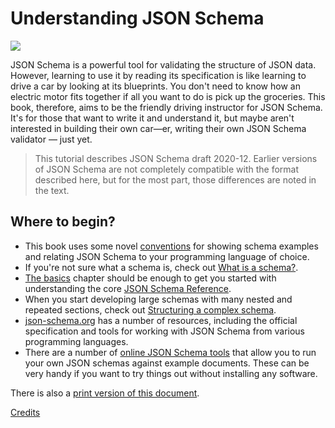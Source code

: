 Understanding JSON Schema
=========================

<img src="understanding/octopus.svg" className="w-1/2 float-right" />

JSON Schema is a powerful tool for validating the structure of JSON
data. However, learning to use it by reading its specification is like
learning to drive a car by looking at its blueprints. You don\'t need to
know how an electric motor fits together if all you want to do is pick
up the groceries. This book, therefore, aims to be the friendly driving
instructor for JSON Schema. It\'s for those that want to write it and
understand it, but maybe aren\'t interested in building their own
car—er, writing their own JSON Schema validator — just yet.

> This tutorial describes JSON Schema draft 2020-12. Earlier versions of
JSON Schema are not completely compatible with the format
described here, but for the most part, those differences are noted
in the text.

## Where to begin?

-   This book uses some novel [conventions](/understanding-json-schema/conventions)
    for showing schema examples and relating JSON Schema to your
    programming language of choice.
-   If you\'re not sure what a schema is, check out [What is a schema?](/understanding-json-schema/about).
-   [The basics](/understanding-json-schema/basics) chapter should be enough to get you started
    with understanding the core [JSON Schema Reference](/understanding-json-schema/references).
-   When you start developing large schemas with many nested and
    repeated sections, check out [Structuring a complex schema](/understanding-json-schema/structuring).
-   [json-schema.org](http://json-schema.org) has a number of resources,
    including the official specification and tools for working with JSON
    Schema from various programming languages.
-   There are a number of [online JSON Schema tools](https://json-schema.org/implementations.html#validator-web%20(online))
    that allow you to run your own JSON schemas against example
    documents. These can be very handy if you want to try things out
    without installing any software.

There is also a [print version of this document](/UnderstandingJSONSchema.pdf).

[Credits](/understanding-json-schema/credits)